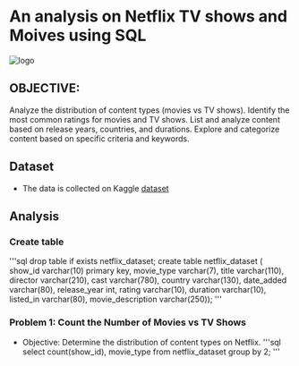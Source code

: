 # An analysis on Netflix TV shows and Moives using SQL 
![logo](https://akm-img-a-in.tosshub.com/indiatoday/images/story/202012/Netflix-New-Feature-Audio-Only_1200x768.jpeg?size=690:388)
## OBJECTIVE: 
Analyze the distribution of content types (movies vs TV shows).
Identify the most common ratings for movies and TV shows.
List and analyze content based on release years, countries, and durations.
Explore and categorize content based on specific criteria and keywords.
## Dataset
- The data is collected on Kaggle [dataset](https://www.kaggle.com/datasets/shivamb/netflix-shows?resource=download)
## Analysis
### Create table
'''sql
  drop table if exists netflix_dataset;
  create table netflix_dataset
  (
  show_id varchar(10) primary key,
  movie_type varchar(7),
  title varchar(110),
  director varchar(210),
  cast varchar(780),
  country varchar(130),
  date_added varchar(80),
  release_year int,	
  rating varchar(10),
  duration varchar(10),
  listed_in varchar(80),
  movie_description varchar(250));
'''

### Problem 1: Count the Number of Movies vs TV Shows
- Objective: Determine the distribution of content types on Netflix.
'''sql
  select count(show_id), movie_type from netflix_dataset
  group by 2;
'''

